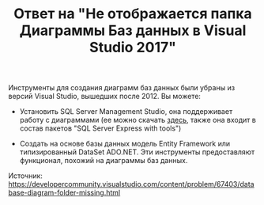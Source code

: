 ﻿---
title: "Ответ на \"Не отображается папка Диаграммы Баз данных в Visual Studio 2017\""
se.owner.user_id: 240512
se.owner.display_name: "MSDN.WhiteKnight"
se.owner.link: "https://ru.stackoverflow.com/users/240512/msdn-whiteknight"
se.answer_id: 941793
se.question_id: 937483
se.post_type: answer
se.is_accepted: False
---
<p>Инструменты для создания диаграмм баз данных были убраны из версий Visual Studio, вышедших после 2012. Вы можете:</p>

<ul>
<li><p>Установить SQL Server Management Studio, она поддерживает работу с диаграммами (ее можно скачать <a href="https://docs.microsoft.com/en-us/sql/ssms/download-sql-server-management-studio-ssms?view=sql-server-2017" rel="nofollow noreferrer">здесь</a>, также она входит в состав пакетов "SQL Server Express with tools")</p></li>
<li><p>Создать на основе базы данных модель Entity Framework или типизированный DataSet ADO.NET. Эти инструменты предоставляют функционал, похожий на диаграммы баз данных.</p></li>
</ul>

<p>Источник: <a href="https://developercommunity.visualstudio.com/content/problem/67403/database-diagram-folder-missing.html" rel="nofollow noreferrer">https://developercommunity.visualstudio.com/content/problem/67403/database-diagram-folder-missing.html</a></p>

